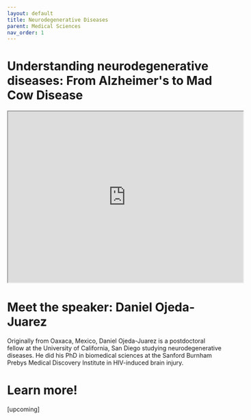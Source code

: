 ```yaml
---
layout: default
title: Neurodegenerative Diseases
parent: Medical Sciences
nav_order: 1
---
```


# Understanding neurodegenerative diseases: From Alzheimer's to Mad Cow Disease

<iframe width="550" height="400"
    src="https://youtube.com/embed/ezIPzfQOtmg">
</iframe>

# Meet the speaker: Daniel Ojeda-Juarez

Originally from Oaxaca, Mexico, Daniel Ojeda-Juarez is a postdoctoral fellow at the University of California, San Diego studying neurodegenerative diseases. He did his PhD in biomedical sciences at the Sanford Burnham Prebys Medical Discovery Institute in HIV-induced brain injury.

# Learn more!

[upcoming]